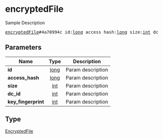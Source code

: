 # encryptedFile

Sample Description

<pre>
<a href="../constructor/encryptedFile.md">encryptedFile</a>#4a70994c id:<a href="../type/long.md">long</a> access_hash:<a href="../type/long.md">long</a> size:<a href="../type/int.md">int</a> dc_id:<a href="../type/int.md">int</a> key_fingerprint:<a href="../type/int.md">int</a> = <a href="../type/EncryptedFile.md">EncryptedFile</a>;
</pre>
## Parameters

| Name | Type | Description |
|------|:----:|-------------|
| **id** | <a href="../type/long.md">long</a> | Param description |
| **access_hash** | <a href="../type/long.md">long</a> | Param description |
| **size** | <a href="../type/int.md">int</a> | Param description |
| **dc_id** | <a href="../type/int.md">int</a> | Param description |
| **key_fingerprint** | <a href="../type/int.md">int</a> | Param description |

## Type

<a href="../type/EncryptedFile.md">EncryptedFile</a>
